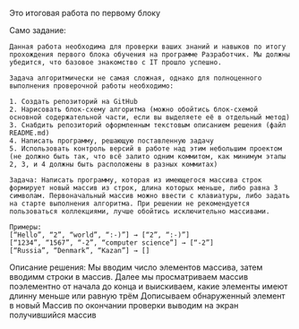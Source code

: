 Это итоговая работа по первому блоку

Само задание:

    Данная работа необходима для проверки ваших знаний и навыков по итогу прохождения первого блока обучения на программе Разработчик. Мы должны убедится, что базовое знакомство с IT прошло успешно.

    Задача алгоритмически не самая сложная, однако для полноценного выполнения проверочной работы необходимо:

    1. Создать репозиторий на GitHub
    2. Нарисовать блок-схему алгоритма (можно обойтись блок-схемой основной содержательной части, если вы выделяете её в отдельный метод)
    3. Снабдить репозиторий оформленным текстовым описанием решения (файл README.md)
    4. Написать программу, решающую поставленную задачу
    5. Использовать контроль версий в работе над этим небольшим проектом (не должно быть так, что всё залито одним коммитом, как минимум этапы 2, 3, и 4 должны быть расположены в разных коммитах)

    Задача: Написать программу, которая из имеющегося массива строк формирует новый массив из строк, длина которых меньше, либо равна 3 символам. Первоначальный массив можно ввести с клавиатуры, либо задать на старте выполнения алгоритма. При решении не рекомендуется пользоваться коллекциями, лучше обойтись исключительно массивами.

    Примеры:
    [“Hello”, “2”, “world”, “:-)”] → [“2”, “:-)”]
    [“1234”, “1567”, “-2”, “computer science”] → [“-2”]
    [“Russia”, “Denmark”, “Kazan”] → []

Описание решения:
Мы вводим число элементов массива, затем вводимм строки в массив.
Далее мы просматриваем массив поэлементно от начала до конца и выискиваем, какие элементы имеют 
    длинну меньше или равную трём
Дописываем обнаруженный элемент в новый Массив
по окончании проверки выводим на экран получившийся массив